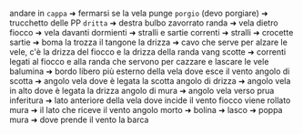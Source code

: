 andare in `cappa` ➜ fermarsi
se la vela punge `porgio` (devo porgiare) ➜ trucchetto delle PP
`dritta` ➜ destra
bulbo zavorrato
randa ➜ vela dietro
fiocco ➜ vela davanti
dormienti ➜ stralli e sartie
correnti ➜ 
stralli  ➜
crocette
sartie ➜
boma
la trozza
il tangone
la drizza ➜ cavo che serve per alzare le vele, c'è la drizza del fiocco e la drizza della randa
vang
scotte ➜ correnti legati al fiocco e alla randa che servono per cazzare e lascare le vele
balumina ➜ bordo libero più esterno della vela dove esce il vento
angolo di scotta ➜ angolo vela dove è legata la scotta 
angolo di drizza ➜ angolo vela in alto dove è legata la drizza
angolo di mura ➜ angolo vela verso prua
inferitura ➜ lato anteriore della vela dove incide il vento
fiocco viene rollato
mura ➜ il lato che riceve il vento
angolo morto ➜ bolina ➜ lasco ➜ poppa
mura ➜ dove prende il vento la barca
